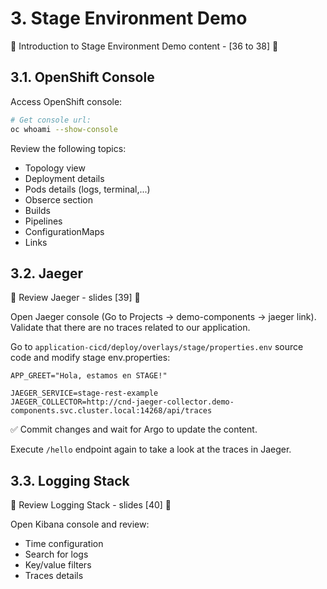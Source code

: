 # 3. Stage Environment Demo

:loudspeaker: Introduction to Stage Environment Demo content - [36 to 38] :loudspeaker: 

## 3.1. OpenShift Console

Access OpenShift console:
```sh
# Get console url:
oc whoami --show-console
```

Review the following topics:

- Topology view
- Deployment details
- Pods details (logs, terminal,...)
- Obserce section
- Builds
- Pipelines
- ConfigurationMaps
- Links


## 3.2. Jaeger

:loudspeaker: Review Jaeger - slides [39] :loudspeaker: 

Open Jaeger console (Go to Projects -> demo-components -> jaeger link). Validate that there are no traces related to our application.

Go to `application-cicd/deploy/overlays/stage/properties.env` source code and modify stage env.properties:

```
APP_GREET="Hola, estamos en STAGE!"

JAEGER_SERVICE=stage-rest-example
JAEGER_COLLECTOR=http://cnd-jaeger-collector.demo-components.svc.cluster.local:14268/api/traces
```
:white_check_mark: Commit changes and wait for Argo to update the content.

Execute `/hello` endpoint again to take a look at the traces in Jaeger.

## 3.3. Logging Stack

:loudspeaker: Review Logging Stack - slides [40] :loudspeaker: 

Open Kibana console and review:

- Time configuration
- Search for logs
- Key/value filters
- Traces details



